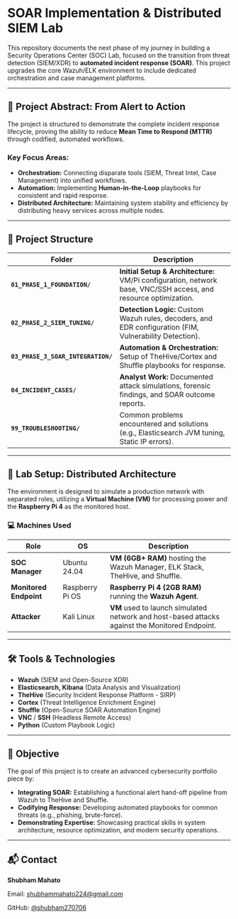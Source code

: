 # SOAR Implementation & Distributed SIEM Lab

This repository documents the next phase of my journey in building a Security Operations Center (SOC) Lab, focused on the transition from threat detection (SIEM/XDR) to **automated incident response (SOAR)**. This project upgrades the core Wazuh/ELK environment to include dedicated orchestration and case management platforms.

---

## 🧠 Project Abstract: From Alert to Action

The project is structured to demonstrate the complete incident response lifecycle, proving the ability to reduce **Mean Time to Respond (MTTR)** through codified, automated workflows.

### Key Focus Areas:
* **Orchestration:** Connecting disparate tools (SIEM, Threat Intel, Case Management) into unified workflows.
* **Automation:** Implementing **Human-in-the-Loop** playbooks for consistent and rapid response.
* **Distributed Architecture:** Maintaining system stability and efficiency by distributing heavy services across multiple nodes.

---

## 🧩 Project Structure

| Folder | Description |
|--------|-------------|
| **`01_PHASE_1_FOUNDATION/`** | **Initial Setup & Architecture:** VM/Pi configuration, network base, VNC/SSH access, and resource optimization. |
| **`02_PHASE_2_SIEM_TUNING/`** | **Detection Logic:** Custom Wazuh rules, decoders, and EDR configuration (FIM, Vulnerability Detection). |
| **`03_PHASE_3_SOAR_INTEGRATION/`** | **Automation & Orchestration:** Setup of TheHive/Cortex and Shuffle playbooks for response. |
| **`04_INCIDENT_CASES/`** | **Analyst Work:** Documented attack simulations, forensic findings, and SOAR outcome reports. |
| **`99_TROUBLESHOOTING/`** | Common problems encountered and solutions (e.g., Elasticsearch JVM tuning, Static IP errors). |

---

## 🧪 Lab Setup: Distributed Architecture

The environment is designed to simulate a production network with separated roles, utilizing a **Virtual Machine (VM)** for processing power and the **Raspberry Pi 4** as the monitored host.

### 💻 Machines Used

| Role | OS | Description |
|------|----|-------------|
| **SOC Manager** | Ubuntu 24.04 | **VM (6GB+ RAM)** hosting the Wazuh Manager, ELK Stack, TheHive, and Shuffle. |
| **Monitored Endpoint** | Raspberry Pi OS | **Raspberry Pi 4 (2GB RAM)** running the **Wazuh Agent**. |
| **Attacker** | Kali Linux | **VM** used to launch simulated network and host-based attacks against the Monitored Endpoint. |

---

## 🛠️ Tools & Technologies

-   **Wazuh** (SIEM and Open-Source XDR)
-   **Elasticsearch, Kibana** (Data Analysis and Visualization)
-   **TheHive** (Security Incident Response Platform - SIRP)
-   **Cortex** (Threat Intelligence Enrichment Engine)
-   **Shuffle** (Open-Source SOAR Automation Engine)
-   **VNC** / **SSH** (Headless Remote Access)
-   **Python** (Custom Playbook Logic)

---

## 🎯 Objective

The goal of this project is to create an advanced cybersecurity portfolio piece by:

-   **Integrating SOAR:** Establishing a functional alert hand-off pipeline from Wazuh to TheHive and Shuffle.
-   **Codifying Response:** Developing automated playbooks for common threats (e.g., phishing, brute-force).
-   **Demonstrating Expertise:** Showcasing practical skills in system architecture, resource optimization, and modern security operations.

---

## 📬 Contact

**Shubham Mahato**

Email: [shubhammahato224@gmail.com](mailto:shubhammahato224@gmail.com)

GitHub: [@shubham270706](https://github.com/shubham270706)

